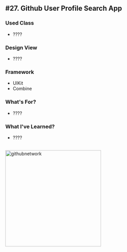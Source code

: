 ## #27. Github User Profile Search App
### Used Class
- ????

### Design View
- ????

### Framework
- UIKit
- Combine

### What's For?
- ????

### What I've Learned?
- ????
<br><br>
<img width="300" alt="githubnetwork" src="https://user-images.githubusercontent.com/16066576/198974260-4de10e72-ca77-4ef1-b212-a588c1c11696.gif">
